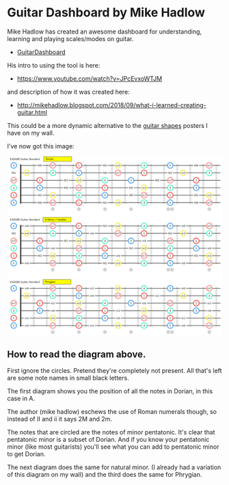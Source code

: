 # Guitar Dashboard by Mike Hadlow

Mike Hadlow has created an awesome dashboard for understanding, learning and playing scales/modes on guitar.

* [GuitarDashboard](http://guitardashboard.com/)

His intro to using the tool is here:

* <https://www.youtube.com/watch?v=JPcEvxoWTJM>

and description of how it was created here:

* <http://mikehadlow.blogspot.com/2018/09/what-i-learned-creating-guitar.html>

This could be a more dynamic alternative to the [guitar shapes](guitar_shapes.md) posters I have on my wall.

I've now got this image:

![dorian aeolian phrygian](dorian_aeolian_phrygian.png)

## How to read the diagram above.

First ignore the circles. Pretend they're completely not present. All that's left are some note names in small black letters. 

The first diagram shows you the position of all the notes in Dorian, in this case in A. 

The author (mike hadlow) eschews the use of Roman numerals though, so instead of II and ii it says 2M and 2m.   

The notes that are circled are the notes of minor pentatonic. It's clear that pentatonic minor is a subset of Dorian. And if you know your pentatonic minor (like most guitarists) you'll see what you can add to pentatonic minor to get Dorian. 

The next diagram does the same for natural minor. (I already had a variation of this diagram on my wall) and the third does the same for Phrygian. 


